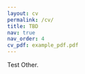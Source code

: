 ```yaml
---
layout: cv
permalink: /cv/
title: TBD
nav: true
nav_order: 4
cv_pdf: example_pdf.pdf
---
```


Test Other. 